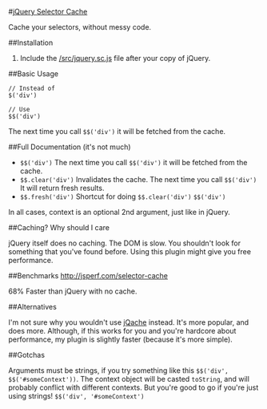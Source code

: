 #[jQuery Selector Cache](https://raw.github.com/farzher/jQuery-Selector-Cache/master/src/jquery.sc.js)

Cache your selectors, without messy code.






##Installation

1. Include the [/src/jquery.sc.js](https://raw.github.com/farzher/jQuery-Selector-Cache/master/src/jquery.sc.js) file after your copy of jQuery.






##Basic Usage

    // Instead of
    $('div')

    // Use
    $$('div')

The next time you call `$$('div')` it will be fetched from the cache.






##Full Documentation (it's not much)

 - `$$('div')` The next time you call `$$('div')` it will be fetched from the cache.
 - `$$.clear('div')` Invalidates the cache. The next time you call `$$('div')` It will return fresh results.
 - `$$.fresh('div')` Shortcut for doing `$$.clear('div')` `$$('div')`

 In all cases, context is an optional 2nd argument, just like in jQuery.





##Caching? Why should I care

jQuery itself does no caching. The DOM is slow. You shouldn't look for something that you've found before. Using this plugin might give you free performance.





##Benchmarks http://jsperf.com/selector-cache

68% Faster than jQuery with no cache.





##Alternatives

I'm not sure why you wouldn't use [jQache](https://github.com/danwit/jQache) instead. It's more popular, and does more. Although, if this works for you and you're hardcore about performance, my plugin is slightly faster (because it's more simple).





##Gotchas

Arguments must be strings, if you try something like this `$$('div', $$('#someContext'))`. The context object will be casted `toString`, and will probably conflict with different contexts. But you're good to go if you're just using strings! `$$('div', '#someContext')`
